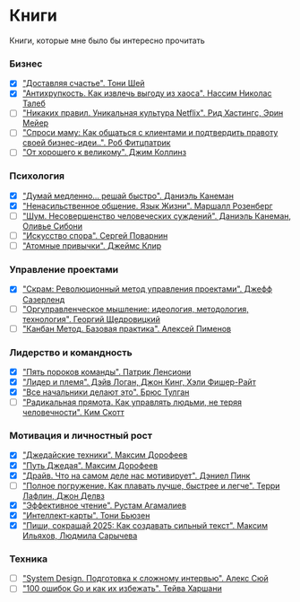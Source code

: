 # Книги
Книги, которые мне было бы интересно прочитать

### Бизнес
- [X] ["Доставляя счастье". Тони Шей](https://www.mann-ivanov-ferber.ru/catalog/product/deliveringhappiness/)
- [X] ["Антихрупкость. Как извлечь выгоду из хаоса". Нассим Николас Талеб](https://www.litres.ru/book/nassim-nikolas-taleb/antihrupkost-kak-izvlech-vygodu-iz-haosa-6564681/)
- [ ] ["Никаких правил. Уникальная культура Netflix". Рид Хастингс, Эрин Мейер](https://www.mann-ivanov-ferber.ru/catalog/product/nikakih-pravil/)
- [ ] ["Спроси маму: Как общаться с клиентами и подтвердить правоту своей бизнес-идеи..". Роб Фитцпатрик](https://www.litres.ru/book/rob-fitcpatrik/sprosi-mamu-kak-obschatsya-s-klientami-i-podtverdit-pravotu-23963007/)
- [ ] ["От хорошего к великому". Джим Коллинз](https://www.mann-ivanov-ferber.ru/catalog/product/good-great/)

### Психология
- [X] ["Думай медленно... решай быстро". Даниэль Канеман](https://www.litres.ru/book/daniel-kaneman/dumay-medlenno-reshay-bystro-6444517/)
- [X] ["Ненасильственное общение. Язык Жизни". Маршалл Розенберг](https://www.litres.ru/book/marshall-rozenberg/nenasilstvennoe-obschenie-yazyk-zhizni-39962476/)
- [ ] ["Шум. Несовершенство человеческих суждений". Даниэль Канеман, Оливье Сибони](https://www.litres.ru/book/daniel-kaneman/shum-nesovershenstvo-chelovecheskih-suzhdeniy-66847643/)
- [ ] ["Искусство спора". Сергей Поварнин](https://www.litres.ru/book/sergey-povarnin/iskusstvo-spora-kak-chitat-knigi-65566776/)
- [ ] ["Атомные привычки". Джеймс Клир](https://www.litres.ru/book/dzheyms-klir/atomnye-privychki-kak-priobresti-horoshie-privychki-i-izbavit-48514275/)

### Управление проектами
- [X] ["Скрам: Революционный метод управления проектами". Джефф Сазерленд](https://www.mann-ivanov-ferber.ru/catalog/product/scrum/)
- [ ] ["Оргуправленческое мышление: идеология, методология, технология". Георгий Щедровицкий](https://www.artlebedev.ru/izdal/orgupravlencheskoe-myshlenie-2018/)
- [ ] ["Канбан Метод. Базовая практика". Алексей Пименов](https://www.litres.ru/book/aleksey-pimenov-32907598/kanban-metod-bazovaya-praktika-70276618/)

### Лидерство и командность
- [X] ["Пять пороков команды". Патрик Ленсиони](https://www.mann-ivanov-ferber.ru/books/biznesroman/arshipfable/)
- [X] ["Лидер и племя". Дэйв Логан, Джон Кинг, Хэли Фишер-Райт](https://www.mann-ivanov-ferber.ru/books/lider-i-plemya/)
- [X] ["Все начальники делают это". Брюс Тулган](https://www.mann-ivanov-ferber.ru/catalog/product/27-problem-menedzhera/)
- [ ] ["Радикальная прямота. Как управлять людьми, не теряя человечности". Ким Скотт](https://www.litres.ru/book/kim-skott/radikalnaya-pryamota-kak-upravlyat-ludmi-ne-teryaya-chelovechnos-50288652)

### Мотивация и личностный рост
- [X] ["Джедайские техники". Максим Дорофеев](https://www.mann-ivanov-ferber.ru/books/dzhedajskie-texniki/)
- [X] ["Путь Джедая". Максим Дорофеев](https://www.mann-ivanov-ferber.ru/catalog/product/put-dzedaia/)
- [X] ["Драйв. Что на самом деле нас мотивирует". Дэниел Пинк](https://alpinabook.ru/catalog/book-drayv/)
- [ ] ["Полное погружение. Как плавать лучше, быстрее и легче". Терри Лафлин, Джон Делвз](https://www.mann-ivanov-ferber.ru/catalog/product/totalimmersion/)
- [X] ["Эффективное чтение". Рустам Агамалиев](https://www.litres.ru/book/rustam-agamaliev/effektivnoe-chtenie-tehniki-nechteniya-dlya-professionaln-71838481)
- [X] ["Интеллект-карты". Тони Бьюзен](https://www.mann-ivanov-ferber.ru/catalog/product/intellekt-kartyi/)
- [X] ["Пиши, сокращай 2025: Как создавать сильный текст". Максим Ильяхов, Людмила Сарычева](https://www.litres.ru/book/maksim-ilyahov/pishi-sokraschay-2025-kak-sozdavat-silnyy-tekst-70193008/)

### Техника
- [ ] ["System Design. Подготовка к сложному интервью". Алекс Сюй](https://www.litres.ru/book/aleks-suy/system-design-podgotovka-k-slozhnomu-intervu-67193183/)
- [ ]  ["100 ошибок Go и как их избежать". Тейва Харшани](https://www.litres.ru/book/teyva-harshani/100-oshibok-go-i-kak-ih-izbezhat-epub-69932935/)
